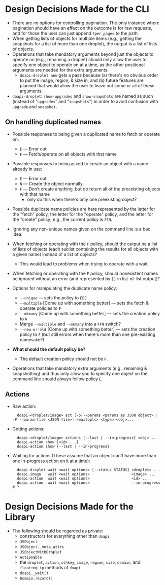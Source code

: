 # Design Decisions Made for the CLI

- There are no options for controlling pagination.  The only instance where
  pagination should have an effect on the outcome is for raw requests, and for
  those the user can just append `?per_page=` to the path.
- When getting lists of objects for multiple items (e.g., getting the snapshots
  for a list of more than one droplet), the output is a list of lists of
  objects.
- Operations that take mandatory arguments beyond just the objects to operate
  on (e.g., renaming a droplet) should only allow the user to specify one
  object to operate on at a time, as the other positional arguments are needed
  for the extra arguments.
    - `doapi-droplet new` gets a pass because (a) there's no obvious order to
      put the image, region, & size in, and (b) future features are planned
      that would allow the user to leave out some or all of these arguments.
- `doapi-droplet`: `show-upgrades` and `show-snapshots` are named as such
  (instead of "`upgrades`" and "`snapshots`") in order to avoid confusion with
  `upgrade` and `snapshot`.

## On handling duplicated names

- Possible responses to being given a duplicated name to fetch or operate on:
    - `E` — Error out
    - `F` — Fetch/operate on all objects with that name

- Possible responses to being asked to create an object with a name already in
  use:
    - `E` — Error out
    - `N` — Create the object normally
    - `F` — Don't create anything, but do return all of the preexisting objects
      with that name
        - only do this when there's only one preexisting object?

- Possible duplicate name policies are here represented by the letter for the
  "fetch" policy, the letter for the "operate" policy, and the letter for the
  "create" policy; e.g., the current policy is `FEN`.

- Ignoring any non-unique names given on the command line is a bad idea.

- When fetching or operating with the `F` policy, should the output be a list
  of lists of objects (each sublist containing the results for all objects with
  a given name) instead of a list of objects?
    - This would lead to problems when trying to operate with a wait.

- When fetching or operating with the `F` policy, should nonexistent names be
  ignored without an error (and represented by `[]` in list-of-list output)?

- Options for manipulating the duplicate name policy:
    - `--unique` — sets the policy to `EEE`
    - `--multiple` [Come up with something better] — sets the fetch & operate
      policies to `F`
    - `--mkmany` [Come up with something better] — sets the creation policy to
      `N`
    - Merge `--multiple` and `--mkmany` into a `FFN` switch?
    - `--new-or-old` [Come up with something better] — sets the creation policy
      to `F` (but still errors when there's more than one pre-existing
      namesake?)

- **What should the default policy be?**
    - The default creation policy should not be `F`.

- Operations that take mandatory extra arguments (e.g., renaming &
  snapshotting) and thus only allow you to specify one object on the command
  line should always follow policy `E`.

## Actions

- Raw action:

        doapi-<droplet/image> act [-p|--params <params as JSON object> | -P|--param-file <JSON file>] <waitopts> <type> <obj>...

- Getting actions:

        doapi-<droplet/image> actions [--last | --in-progress] <obj> ...
        doapi-action show [<id> ...]
        doapi-action show {--last | --in-progress}

- Waiting for actions (These assume that an object can't have more than one
  in-progress action on it at a time):

        doapi-droplet wait <wait options> [--status STATUS] <droplet> ...
        doapi-image   wait <wait options>                   <image> ...
        doapi-action  wait <wait options>                   <id> ...
        doapi-action  wait <wait options>                   --in-progress  # ?

# Design Decisions Made for the Library

- The following should be regarded as private:
    - constructors for everything other than `doapi`
    - `JSObject`
    - `JSObject._meta_attrs`
    - `JSObjectWithDroplet`
    - `Actionable`
    - the `droplet`, `action`, `sshkey`, `image`, `region`, `size`, `domain`,
      and `floating_ip` methods of `doapi`
    - `doapi._wait()`
    - `Domain.record()`
